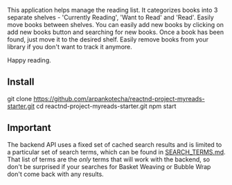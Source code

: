 This application helps manage the reading list. It categorizes books into 3 separate shelves - 'Currently Reading', 'Want to Read' and 'Read'. Easily move books between shelves. You can easily add new books by clicking on add new books button and searching for new books. Once a book has been found, just move it to the desired shelf. Easily remove books from your library if you don't want to track it anymore.

Happy reading.

## Install
git clone https://github.com/arpankotecha/reactnd-project-myreads-starter.git
cd reactnd-project-myreads-starter.git
npm start

## Important
The backend API uses a fixed set of cached search results and is limited to a particular set of search terms, which can be found in [SEARCH_TERMS.md](SEARCH_TERMS.md). That list of terms are the _only_ terms that will work with the backend, so don't be surprised if your searches for Basket Weaving or Bubble Wrap don't come back with any results. 

